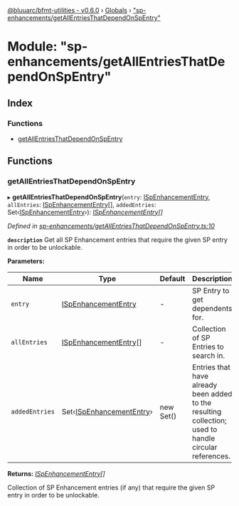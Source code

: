 [@bluuarc/bfmt-utilities - v0.6.0](../README.md) › [Globals](../globals.md) › ["sp-enhancements/getAllEntriesThatDependOnSpEntry"](_sp_enhancements_getallentriesthatdependonspentry_.md)

# Module: "sp-enhancements/getAllEntriesThatDependOnSpEntry"

## Index

### Functions

* [getAllEntriesThatDependOnSpEntry](_sp_enhancements_getallentriesthatdependonspentry_.md#getallentriesthatdependonspentry)

## Functions

###  getAllEntriesThatDependOnSpEntry

▸ **getAllEntriesThatDependOnSpEntry**(`entry`: [ISpEnhancementEntry](../interfaces/_datamine_types_.ispenhancemententry.md), `allEntries`: [ISpEnhancementEntry](../interfaces/_datamine_types_.ispenhancemententry.md)[], `addedEntries`: Set‹[ISpEnhancementEntry](../interfaces/_datamine_types_.ispenhancemententry.md)›): *[ISpEnhancementEntry](../interfaces/_datamine_types_.ispenhancemententry.md)[]*

*Defined in [sp-enhancements/getAllEntriesThatDependOnSpEntry.ts:10](https://github.com/BluuArc/bfmt-utilities/blob/master/src/sp-enhancements/getAllEntriesThatDependOnSpEntry.ts#L10)*

**`description`** Get all SP Enhancement entries that require the given SP entry in order to be unlockable.

**Parameters:**

Name | Type | Default | Description |
------ | ------ | ------ | ------ |
`entry` | [ISpEnhancementEntry](../interfaces/_datamine_types_.ispenhancemententry.md) | - | SP Entry to get dependents for. |
`allEntries` | [ISpEnhancementEntry](../interfaces/_datamine_types_.ispenhancemententry.md)[] | - | Collection of SP Entries to search in. |
`addedEntries` | Set‹[ISpEnhancementEntry](../interfaces/_datamine_types_.ispenhancemententry.md)› | new Set<ISpEnhancementEntry>() | Entries that have already been added to the resulting collection; used to handle circular references. |

**Returns:** *[ISpEnhancementEntry](../interfaces/_datamine_types_.ispenhancemententry.md)[]*

Collection of SP Enhancement entries (if any) that require the given SP entry in order to be unlockable.
